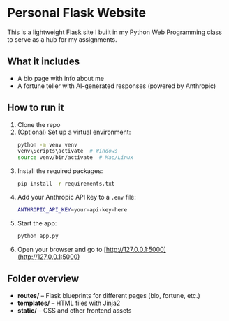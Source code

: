 # Personal Flask Website

This is a lightweight Flask site I built in my Python Web Programming class to serve as a hub for my assignments.

## What it includes

- A bio page with info about me
- A fortune teller with AI-generated responses (powered by Anthropic)

## How to run it

1. Clone the repo
2. (Optional) Set up a virtual environment:
   ```bash
   python -m venv venv
   venv\Scripts\activate  # Windows  
   source venv/bin/activate  # Mac/Linux
   ```
3. Install the required packages:
   ```bash
   pip install -r requirements.txt
   ```
4. Add your Anthropic API key to a `.env` file:
   ```bash
   ANTHROPIC_API_KEY=your-api-key-here
   ```
5. Start the app:
   ```bash
   python app.py
   ```
6. Open your browser and go to [http://127.0.0.1:5000](http://127.0.0.1:5000)

## Folder overview

- **routes/** – Flask blueprints for different pages (bio, fortune, etc.)
- **templates/** – HTML files with Jinja2
- **static/** – CSS and other frontend assets